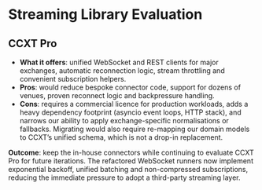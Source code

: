 # Streaming Library Evaluation

## CCXT Pro

* **What it offers**: unified WebSocket and REST clients for major exchanges, automatic reconnection logic, stream throttling and convenient subscription helpers.
* **Pros**: would reduce bespoke connector code, support for dozens of venues, proven reconnect logic and backpressure handling.
* **Cons**: requires a commercial licence for production workloads, adds a heavy dependency footprint (asyncio event loops, HTTP stack), and narrows our ability to apply exchange-specific normalisations or fallbacks. Migrating would also require re-mapping our domain models to CCXT’s unified schema, which is not a drop-in replacement.

**Outcome**: keep the in-house connectors while continuing to evaluate CCXT Pro for future iterations. The refactored WebSocket runners now implement exponential backoff, unified batching and non-compressed subscriptions, reducing the immediate pressure to adopt a third-party streaming layer.
